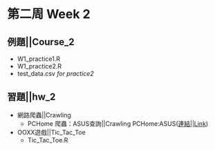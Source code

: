 ﻿# 第二周 Week 2

## 例題||Course_2
   - W1_practice1.R
   - W1_practice2.R
   - test_data.csv	*for practice2*
## 習題||hw_2
 - 網路爬蟲||Crawling
	- PCHome 爬蟲：ASUS查詢||Crawling PCHome:ASUS([連結||Link](https://oaoperooao.github.io/NTU-CSX4001/Week_2/hw_2/Crawling/Crawling_PCHome.html))
  - OOXX遊戲||Tic_Tac_Toe
	  - Tic_Tac_Toe.R
